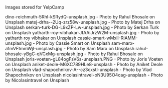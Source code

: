 Images stored for YelpCamp

  dino-reichmuth-5Rhl-kSRydQ-unsplash.jpg - Photo by Rahul Bhosale on Unsplash
  matej-drha--2Uq-zrz58w-unsplash.jpg - Photo by Matej Drha on Unsplash
  serkan-turk-DG-L9xZP-Lw-unsplash.jpg - Photo by Serkan Turk on Unsplash
  yatharth-roy-vibhakar-JfAAiJrzW2M-unsplash.jpg - Photo by yatharth roy vibhakar on Unsplash
  cassie-smart-wMxlI-RiAMM-unsplash.jpg - Photo by Cassie Smart on Unsplash
  sam-marx-a1mVFtmmWjI-unsplash.jpg - Photo by Sam Marx on Unsplash
  rahul-bhosale-yBgC-qVCxMg-unsplash.jpg - Photo by Rahul Bhosale on Unsplash
  joris-voeten-gL84ogFsV6s-unsplash.PNG - Photo by Joris Voeten on Unsplash
  aniket-deole-M6XC789HLe8-unsplash - Photo by Aniket Deole on Unsplash
  vlad-shapochnikov-A--cz3cxstI-unsplash - Photo by Vlad Shapochnikov on Unsplash
  nicolasintravel-oN3U95O4cag-unsplash - Photo by Nicolasintravel on Unsplash
